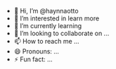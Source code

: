 - 👋 Hi, I’m @haynnaotto
- 👀 I’m interested in learn more
- 🌱 I’m currently learning 
- 💞️ I’m looking to collaborate on ...
- 📫 How to reach me ...
- 😄 Pronouns: ...
- ⚡ Fun fact: ...

<!---
haynnaotto/haynnaotto is a ✨ special ✨ repository because its `README.md` (this file) appears on your GitHub profile.
You can click the Preview link to take a look at your changes.
--->
